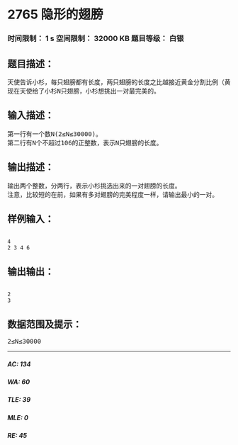 # 2765 隐形的翅膀   
### 时间限制： 1 s     空间限制： 32000 KB     题目等级： 白银  
## 题目描述：  

<pre>
天使告诉小杉，每只翅膀都有长度，两只翅膀的长度之比越接近黄金分割比例（黄金分割比= 0.6180339887498949），就越完美。
现在天使给了小杉N只翅膀，小杉想挑出一对最完美的。
</pre>
  
  
## 输入描述：  

<pre>
第一行有一个数N(2≤N≤30000)。
第二行有N个不超过106的正整数，表示N只翅膀的长度。
</pre>
  
  
## 输出描述：  

<pre>
输出两个整数，分两行，表示小杉挑选出来的一对翅膀的长度。
注意，比较短的在前，如果有多对翅膀的完美程度一样，请输出最小的一对。
</pre>
  
  
## 样例输入：  

<pre><code>
4
2 3 4 6
</code></pre>
  
  
## 输出输出：  

<pre><code>
2
3
</code></pre>
  
  
## 数据范围及提示：  

<pre>
2≤N≤30000
</pre>
  
  
***  

##### AC: 134  
##### WA: 60  
##### TLE: 39  
##### MLE: 0  
##### RE: 45  
